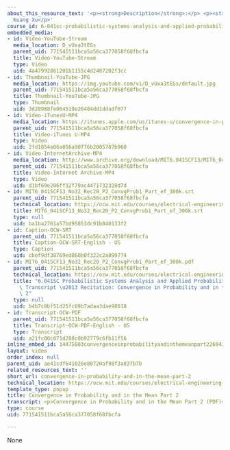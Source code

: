 ```yaml
---
about_this_resource_text: '<p><strong>Description</strong>:</p> <p><strong>Instructor</strong>:
  Kuang Xu</p>'
course_id: 6-041sc-probabilistic-systems-analysis-and-applied-probability-fall-2013
embedded_media:
- id: Video-YouTube-Stream
  media_location: D_vUxa3tEGs
  parent_uid: 771541511bca5a56ca377058f68fbcfa
  title: Video-YouTube-Stream
  type: Video
  uid: 4a47992861201b1155c4d2407202f3cc
- id: Thumbnail-YouTube-JPG
  media_location: https://img.youtube.com/vi/D_vUxa3tEGs/default.jpg
  parent_uid: 771541511bca5a56ca377058f68fbcfa
  title: Thumbnail-YouTube-JPG
  type: Thumbnail
  uid: 3d28988fe064519e26484dd1ddadf077
- id: Video-iTunesU-MP4
  media_location: https://itunes.apple.com/us/itunes-u/convergence-in-probability/id814580809?i=249378282
  parent_uid: 771541511bca5a56ca377058f68fbcfa
  title: Video-iTunes U-MP4
  type: Video
  uid: 2fd1854a06a056a90776b2005787b960
- id: Video-InternetArchive-MP4
  media_location: http://www.archive.org/download/MIT6.041SCF13/MIT6_041SCF13_No32_Rec20_P2_ConvgProb1_Part%28e%29%28f%29_300k.mp4
  parent_uid: 771541511bca5a56ca377058f68fbcfa
  title: Video-Internet Archive-MP4
  type: Video
  uid: d1bf69e206ff32f79ac4471732328d7d
- id: MIT6_041SCF13_No32_Rec20_P2_ConvgProb1_Part_ef_300k.srt
  parent_uid: 771541511bca5a56ca377058f68fbcfa
  technical_location: https://ocw.mit.edu/courses/electrical-engineering-and-computer-science/6-041sc-probabilistic-systems-analysis-and-applied-probability-fall-2013/resource-index/convergence-in-probability-and-in-the-mean-part-2/MIT6_041SCF13_No32_Rec20_P2_ConvgProb1_Part_ef_300k.srt
  title: MIT6_041SCF13_No32_Rec20_P2_ConvgProb1_Part_ef_300k.srt
  type: null
  uid: ba1ba2761a57bd95853dc91b040133f2
- id: Caption-OCW-SRT
  parent_uid: 771541511bca5a56ca377058f68fbcfa
  title: Caption-OCW-SRT-English - US
  type: Caption
  uid: cbef9df38769ed860b0f322c2a899774
- id: MIT6_041SCF13_No32_Rec20_P2_ConvgProb1_Part_ef_300k.pdf
  parent_uid: 771541511bca5a56ca377058f68fbcfa
  technical_location: https://ocw.mit.edu/courses/electrical-engineering-and-computer-science/6-041sc-probabilistic-systems-analysis-and-applied-probability-fall-2013/resource-index/convergence-in-probability-and-in-the-mean-part-2/MIT6_041SCF13_No32_Rec20_P2_ConvgProb1_Part_ef_300k.pdf
  title: "6.041SC Probabilistic Systems Analysis and Applied Probability, Fall 2013\
    \ Transcript \u2013 Recitation: Convergence in Probability and in the Mean Part\
    \ 2"
  type: null
  uid: b4b7c8bf51d25fc09b7adaa3dae98618
- id: Transcript-OCW-PDF
  parent_uid: 771541511bca5a56ca377058f68fbcfa
  title: Transcript-OCW-PDF-English - US
  type: Transcript
  uid: a21fc00c071d208c0b92779c6fb11f56
inline_embed_id: 14475803convergenceinprobabilityandinthemeanpart226943812
layout: video
order_index: null
parent_uid: ae41cdf641026e80720af98f3a837b7b
related_resources_text: ''
short_url: convergence-in-probability-and-in-the-mean-part-2
technical_location: https://ocw.mit.edu/courses/electrical-engineering-and-computer-science/6-041sc-probabilistic-systems-analysis-and-applied-probability-fall-2013/resource-index/convergence-in-probability-and-in-the-mean-part-2
template_type: popup
title: Convergence in Probability and in the Mean Part 2
transcript: <p>Convergence in Probability and in the Mean Part 2 (PDF)</p>
type: course
uid: 771541511bca5a56ca377058f68fbcfa

---
```

None